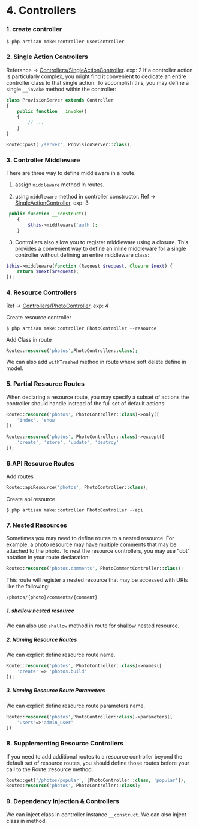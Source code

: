 # 4. Controllers

### 1. create controller

```
$ php artisan make:controller UserController
```

### 2. Single Action Controllers

Referance -> [Controllers/SingleActionController](../app/Http/Controllers/SingleActionController.php). exp: 2
If a controller action is particularly complex, you might find it convenient to dedicate an 
entire controller class to that single action. To accomplish this, you may define a single 
`__invoke` method within the controller:

```php
class ProvisionServer extends Controller
{
    public function __invoke()
    {
        // ...
    }
}
```
```php 
Route::post('/server', ProvisionServer::class);
```

### 3. Controller Middleware
There are three way to define middleware in a route.

1. assign `middleware` method in routes.

2. using `middleware` method in controller constructor. Ref -> [SingleActionController](../app/Http/Controllers/SingleActionController.php). exp: 3
```php
 public function __construct()
    {
        $this->middleware('auth');
    }
```

3. Controllers also allow you to register middleware using a closure. 
This provides a convenient way to define an inline middleware for a single 
controller without defining an entire middleware class:

```php
$this->middleware(function (Request $request, Closure $next) {
    return $next($request);
});
```

### 4. Resource Controllers
Ref -> [Controllers/PhotoController](../app/Http/Controllers/PhotoController.php). exp: 4

Create resource controller
```
$ php artisan make:controller PhotoController --resource
```

Add Class in route
```php
Route::resource('photos',PhotoController::class);
```

We can also add `withTrashed` method in route where soft delete define in model.

### 5. Partial Resource Routes
When declaring a resource route, you may specify a subset of actions the controller
should handle instead of the full set of default actions:

```php 
Route::resource('photos', PhotoController::class)->only([
    'index', 'show'
]);
 
Route::resource('photos', PhotoController::class)->except([
    'create', 'store', 'update', 'destroy'
]);
```

### 6.API Resource Routes

Add routes
```php
Route::apiResource('photos', PhotoController::class);
```

Create api resource
```
$ php artisan make:controller PhotoController --api
```

### 7. Nested Resources
Sometimes you may need to define routes to a nested resource. For example, a photo resource may have multiple comments that may be attached to the photo. To nest the resource controllers, you may use "dot" notation in your route declaration:
```php
Route::resource('photos.comments', PhotoCommentController::class);
```

This route will register a nested resource that may be accessed with URIs like the following:
```
/photos/{photo}/comments/{comment}
```
##### 1. shallow nested resource
We can also use `shallow` method in route for shallow nested resource.

##### 2. Naming Resource Routes
We can explicit define resource route name.
```php
Route::resource('photos', PhotoController::class)->names([
    'create' => 'photos.build'
]);
```

##### 3. Naming Resource Route Parameters
We can explicit define resource route parameters name.

```php
Route::resource('photos',PhotoController::class)->parameters([
    'users'=>'admin_user'
])
```

### 8. Supplementing Resource Controllers
If you need to add additional routes to a resource controller beyond the default 
set of resource routes, you should define those routes before your call to the 
Route::resource method.
```php
Route::get('/photos/popular', [PhotoController::class, 'popular']);
Route::resource('photos', PhotoController::class);
```

### 9. Dependency Injection & Controllers
We can inject class in controller instance `__construct`.
We can also inject class in method.